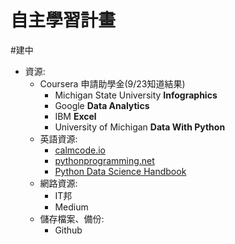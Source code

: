 # 自主學習計畫
#建中 

- 資源: 
	- Coursera 申請助學金(9/23知道結果)
		- Michigan State University **Infographics**
		- Google **Data Analytics**
		- IBM **Excel**
		-  University of Michigan **Data With Python** 
	- 英語資源: 
		- [calmcode.io](https://calmcode.io/) 
		- [pythonprogramming.net](https://pythonprogramming.net/)
		- [Python Data Science Handbook](https://jakevdp.github.io/PythonDataScienceHandbook/)
	- 網路資源:
		- IT邦
		- Medium
	- 儲存檔案、備份:
		- Github